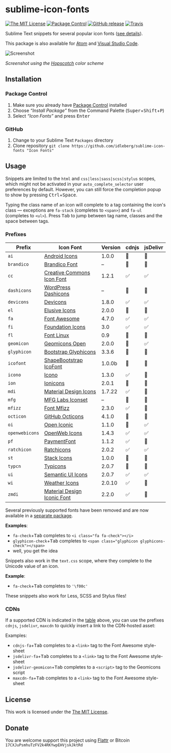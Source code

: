 # sublime-icon-fonts

[![The MIT License](https://img.shields.io/badge/license-MIT-orange.svg?style=flat-square)](http://opensource.org/licenses/MIT)
[![Package Control](https://packagecontrol.herokuapp.com/downloads/Icon%20Fonts.svg?style=flat-square)](https://packagecontrol.io/packages/Icon%20Fonts)
[![GitHub release](https://img.shields.io/github/release/idleberg/sublime-icon-fonts.svg?style=flat-square)](https://github.com/idleberg/sublime-icon-fonts/releases)
[![Travis](https://img.shields.io/travis/idleberg/sublime-icon-fonts.svg?style=flat-square)](https://travis-ci.org/idleberg/sublime-icon-fonts)

Sublime Text snippets for several popular icon fonts ([see details](https://github.com/idleberg/sublime-icon-fonts#prefixes)).

This package is also available for [Atom](https://github.com/idleberg/atom-icon-fonts) and [Visual Studio Code](https://github.com/idleberg/vscode-icon-fonts).

![Screenshot](https://raw.github.com/idleberg/sublime-icon-fonts/master/screenshot.gif)

*Screenshot using the [Hopscotch](https://github.com/idleberg/Hopscotch) color scheme*

## Installation

### Package Control

1. Make sure you already have [Package Control](https://packagecontrol.io/) installed
2. Choose *“Install Package”* from the Command Palette (<kbd>Super</kbd>+<kbd>Shift</kbd>+<kbd>P</kbd>)
3. Select *“Icon Fonts”* and press <kbd>Enter</kbd>

### GitHub

1. Change to your Sublime Text `Packages` directory
2. Clone repository `git clone https://github.com/idleberg/sublime-icon-fonts "Icon Fonts"`

## Usage

Snippets are limited to the `html` and `css|less|sass|scss|stylus` scopes, which might not be activated in your `auto_complete_selector` user preferences by default. However, you can still force the completion popup to show by pressing <kbd>Ctrl</kbd>+<kbd>Space</kbd>.

Typing the class name of an icon will complete to a tag containing the icon's class — exceptions are `fa-stack` (completes to `<span>`) and `fa-ul` (completes to `<ul>`). Press <kbd>Tab</kbd> to jump between tag name, classes and the space between tags.

### Prefixes

Prefix         | Icon Font                           | Version | cdnjs | jsDelivr
---------------|-------------------------------------|---------|-------|---------
`ai`           | [Android Icons][ai]                 | 1.0.0   | 🚫    | 🚫
`brandico`     | [Brandico Font][brandico]           | –       | 🚫    | 🚫
`cc`           | [Creative Commons Icon Font][cc]    | 1.2.1   | ✅    | ✅
`dashicons`    | [WordPress Dashicons][dashicons]    | –       | 🚫    | 🚫
`devicons`     | [Devicons][devicons]                | 1.8.0   | ✅    | ✅
`el`           | [Elusive Icons][el]                 | 2.0.0   | 🚫    | 🚫
`fa`           | [Font Awesome][fa]                  | 4.7.0   | ✅    | ✅
`fi`           | [Foundation Icons][fi]              | 3.0     | ✅    | ✅
`fl`           | [Font Linux][fl]                    | 0.9     | 🚫    | 🚫
`geomicon`     | [Geomicons Open][geomicon]          | 2.0.0   | 🚫    | ✅
`glyphicon`    | [Bootstrap Glyphicons][glyphicon]   | 3.3.6   | 🚫    | 🚫
`icofont`      | [ShapeBootstrap IcoFont][icofont]   | 1.0.0b  | 🚫    | 🚫
`icono`        | [Icono][icono]                      | 1.3.0   | ✅    | 🚫
`ion`          | [Ionicons][ion]                     | 2.0.1   | 🚫    | 🚫
`mdi`          | [Material Design Icons][mdi]        | 1.7.22  | ✅    | 🚫
`mfg`          | [MFG Labs Iconset][mfg]             | –       | 🚫    | 🚫
`mfizz`        | [Font Mfizz][mfizz]                 | 2.3.0   | ✅    | 🚫
`octicon`      | [GitHub Octicons][octicon]          | 4.1.0   | 🚫    | 🚫
`oi`           | [Open Iconic][oi]                   | 1.1.0   | 🚫    | ✅
`openwebicons` | [OpenWeb Icons][openwebicons]       | 1.4.3   | ✅    | ✅
`pf`           | [PaymentFont][pf]                   | 1.1.2   | ✅    | 🚫
`ratchicon`    | [Ratchicons][ratchicon]             | 2.0.2   | ✅    | ✅
`st`           | [Stack Icons][st]                   | 1.0.0   | 🚫    | 🚫
`typcn`        | [Typicons][typcn]                   | 2.0.7   | 🚫    | 🚫
`ui`           | [Semantic UI Icons][ui]             | 2.0.7   | ✅    | ✅
`wi`           | [Weather Icons][wi]                 | 2.0.10  | ✅    | 🚫
`zmdi`         | [Material Design Iconic Font][zmdi] | 2.2.0   | ✅    | 🚫

Several previously supported fonts have been removed and are now available in a [separate package](https://github.com/idleberg/sublime-icon-fonts-legacy).

**Examples**:

* `fa-check`+<kbd>Tab</kbd> completes to `<i class="fa fa-check"></i>`
* `glyphicon-check`+<kbd>Tab</kbd> completes to `<span class="glyphicon glyphicons-check"></span>`
* well, you get the idea

Snippets also work in the `text.css` scope, where they complete to the Unicode value of an icon.

**Example**:

* `fa-check`+<kbd>Tab</kbd> completes to `'\f00c'`

These snippets also work for Less, SCSS and Stylus files!

### CDNs

If a supported CDN is indicated in the [table](#prefixes) above, you can use the prefixes `cdnjs`, `jsdelivr`, `maxcdn` to quickly insert a link to the CDN-hosted asset:

Examples:

* `cdnjs-fa`+<kbd>Tab</kbd> completes to a `<link>` tag to the Font Awesome style-sheet
* `jsdelivr-fa`+<kbd>Tab</kbd> completes to a `<link>` tag to the Font Awesome style-sheet
* `jsdelivr-geomicon`+<kbd>Tab</kbd> completes to a `<script>` tag to the Geomicons script
* `maxcdn-fa`+<kbd>Tab</kbd> completes to a `<link>` tag to the Font Awesome style-sheet

## License

This work is licensed under the [The MIT License](LICENSE).

## Donate

You are welcome support this project using [Flattr](https://flattr.com/submit/auto?user_id=idleberg&url=https://github.com/idleberg/sublime-icon-fonts) or Bitcoin `17CXJuPsmhuTzFV2k4RKYwpEHVjskJktRd`

[ai]: http://www.androidicons.com
[brandico]: https://github.com/fontello/brandico.font
[cc]: https://github.com/cc-icons/cc-icons
[dashicons]: https://github.com/WordPress/dashicons
[devicons]: https://github.com/vorillaz/devicons
[el]: https://github.com/reduxframework/Elusive-Icons
[fa]: https://github.com/FortAwesome/Font-Awesome
[fi]: http://zurb.com/playground/foundation-icons
[fl]: https://github.com/Lukas-W/font-linux
[geomicon]: https://github.com/jxnblk/geomicons-open
[glyphicon]: https://getbootstrap.com/components/#glyphicons
[icofont]: http://icofont.com/
[icono]: https://github.com/saeedalipoor/icono
[ion]: https://github.com/driftyco/ionicons
[line]: http://www.elegantthemes.com/blog/resources/how-to-use-and-embed-an-icon-font-on-your-website
[mdi]: https://github.com/Templarian/MaterialDesign-Webfont
[mfg]: https://github.com/MfgLabs/mfglabs-iconset
[mfizz]: https://github.com/fizzed/font-mfizz
[octicon]: https://github.com/primer/octicons/tree/v4.1.0
[oi]: https://github.com/iconic/open-iconic
[openwebicons]: https://github.com/pfefferle/openwebicons
[pf]: https://github.com/vendocrat/PaymentFont
[ratchicon]: http://goratchet.com/components/#ratchicons
[st]: https://github.com/parkerbennett/stackicons
[typcn]: https://github.com/stephenhutchings/typicons.font
[ui]: http://semantic-ui.com/elements/icon.html
[wi]: https://github.com/erikflowers/weather-icons
[zmdi]: https://github.com/zavoloklom/material-design-iconic-font
